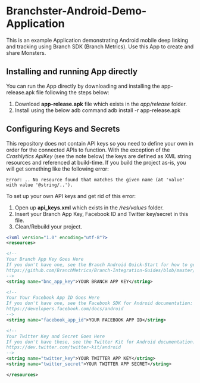 Branchster-Android-Demo-Application
==================
This is an example Application demonstrating Android mobile deep linking and tracking using Branch SDK (Branch Metrics). Use this App to create and share Monsters.

## Installing and running App directly
You can run the App directly by downloading and installing the app-release.apk file following the steps below:

1. Download **app-release.apk** file which exists in the *app/release* folder.
2. Install using the below adb command
adb install -r app-release.apk

## Configuring Keys and Secrets
This repository does not contain API keys so you need to define your own in order for the connected APIs to function. With the exception of the *Crashlytics ApiKey* (see the note below) the keys are defined as XML string resources and referenced at build-time. If you build the project as-is, you will get something like the following error:

```
Error: .. No resource found that matches the given name (at 'value' with value '@string/..').
```

To set up your own API keys and get rid of this error:

1. Open up **api_keys.xml** which exists in the */res/values* folder.
2. Insert your Branch App Key, Facebook ID and Twitter key/secret in this file.
3. Clean/Rebuild your project.

```XML
<?xml version="1.0" encoding="utf-8"?>
<resources>

<!--
Your Branch App Key Goes Here
If you don't have one, see the Branch Android Quick-Start for how to get one:
https://github.com/BranchMetrics/Branch-Integration-Guides/blob/master/android-quick-start.md
-->
<string name="bnc_app_key">YOUR BRANCH APP KEY</string>

<!--
Your Your Facebook App ID Goes Here
If you don't have one, see the Facebook SDK for Android documentation:
https://developers.facebook.com/docs/android
-->
<string name="facebook_app_id">YOUR FACEBOOK APP ID</string>

<!--
Your Twitter Key and Secret Goes Here
If you don't have these, see the Twitter Kit for Android documentation:
https://dev.twitter.com/twitter-kit/android
-->
<string name="twitter_key">YOUR TWITTER APP KEY</string>
<string name="twitter_secret">YOUR TWITTER APP SECRET</string>

</resources>
```

